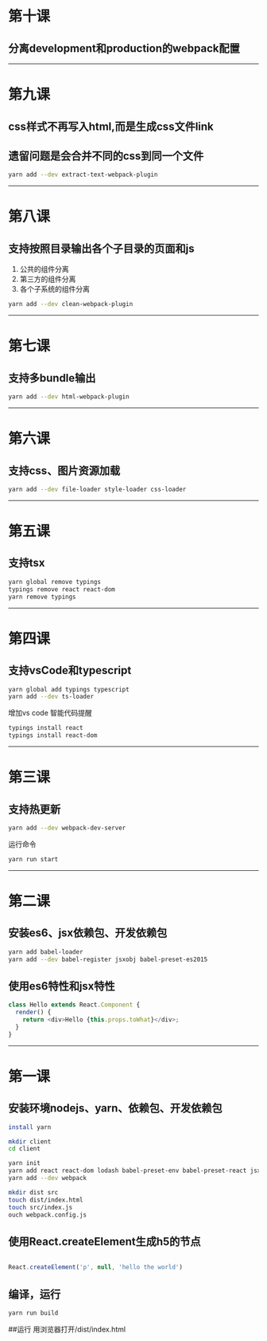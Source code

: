 # 第十课
## 分离development和production的webpack配置

***

# 第九课
## css样式不再写入html,而是生成css文件link
## 遗留问题是会合并不同的css到同一个文件

```sh
yarn add --dev extract-text-webpack-plugin

```
***

# 第八课
## 支持按照目录输出各个子目录的页面和js
1. 公共的组件分离
2. 第三方的组件分离
3. 各个子系统的组件分离


```sh
yarn add --dev clean-webpack-plugin

```
***

# 第七课
## 支持多bundle输出

```sh
yarn add --dev html-webpack-plugin

```
***

# 第六课
## 支持css、图片资源加载

```sh
yarn add --dev file-loader style-loader css-loader

```
***

# 第五课
## 支持tsx

```sh
yarn global remove typings
typings remove react react-dom
yarn remove typings

```
***

# 第四课
## 支持vsCode和typescript

```sh
yarn global add typings typescript
yarn add --dev ts-loader

```

增加vs code 智能代码提醒
```sh
typings install react
typings install react-dom
```
***

# 第三课
## 支持热更新

```sh
yarn add --dev webpack-dev-server
```

运行命令

```sh
yarn run start
```

***

# 第二课
## 安装es6、jsx依赖包、开发依赖包
```sh
yarn add babel-loader
yarn add --dev babel-register jsxobj babel-preset-es2015
```

## 使用es6特性和jsx特性
```js
class Hello extends React.Component {
  render() {
    return <div>Hello {this.props.toWhat}</div>;
  }
}

```
***

# 第一课
## 安装环境nodejs、yarn、依赖包、开发依赖包
```sh
install yarn

mkdir client
cd client

yarn init
yarn add react react-dom lodash babel-preset-env babel-preset-react jsx 
yarn add --dev webpack

mkdir dist src
touch dist/index.html
touch src/index.js
ouch webpack.config.js

```

## 使用React.createElement生成h5的节点
```js

React.createElement('p', null, 'hello the world')

```

## 编译，运行

```sh
yarn run build

```

##运行
用浏览器打开/dist/index.html
